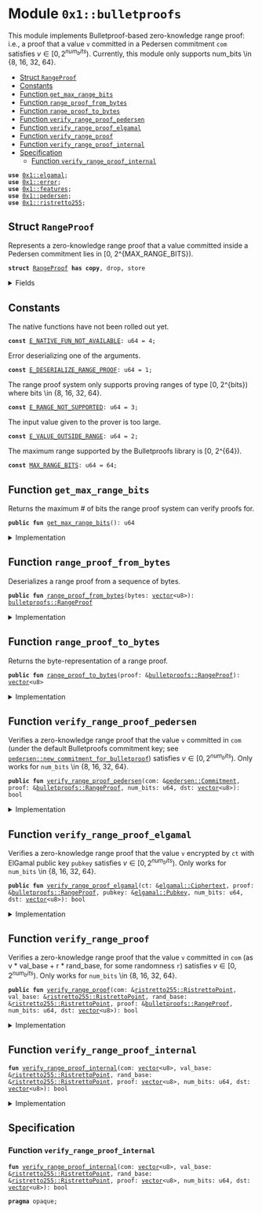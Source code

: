 
<a name="0x1_bulletproofs"></a>

# Module `0x1::bulletproofs`

This module implements Bulletproof-based zero-knowledge range proof: i.e., a proof that a value <code>v</code> committed in a
Pedersen commitment <code>com</code> satisfies $v \in [0, 2^{num_bits})$. Currently, this module only supports num_bits \in
{8, 16, 32, 64}.


-  [Struct `RangeProof`](#0x1_bulletproofs_RangeProof)
-  [Constants](#@Constants_0)
-  [Function `get_max_range_bits`](#0x1_bulletproofs_get_max_range_bits)
-  [Function `range_proof_from_bytes`](#0x1_bulletproofs_range_proof_from_bytes)
-  [Function `range_proof_to_bytes`](#0x1_bulletproofs_range_proof_to_bytes)
-  [Function `verify_range_proof_pedersen`](#0x1_bulletproofs_verify_range_proof_pedersen)
-  [Function `verify_range_proof_elgamal`](#0x1_bulletproofs_verify_range_proof_elgamal)
-  [Function `verify_range_proof`](#0x1_bulletproofs_verify_range_proof)
-  [Function `verify_range_proof_internal`](#0x1_bulletproofs_verify_range_proof_internal)
-  [Specification](#@Specification_1)
    -  [Function `verify_range_proof_internal`](#@Specification_1_verify_range_proof_internal)


<pre><code><b>use</b> <a href="elgamal.md#0x1_elgamal">0x1::elgamal</a>;
<b>use</b> <a href="../../move-stdlib/doc/error.md#0x1_error">0x1::error</a>;
<b>use</b> <a href="../../move-stdlib/doc/features.md#0x1_features">0x1::features</a>;
<b>use</b> <a href="pedersen.md#0x1_pedersen">0x1::pedersen</a>;
<b>use</b> <a href="ristretto255.md#0x1_ristretto255">0x1::ristretto255</a>;
</code></pre>



<a name="0x1_bulletproofs_RangeProof"></a>

## Struct `RangeProof`

Represents a zero-knowledge range proof that a value committed inside a Pedersen commitment lies in [0, 2^{MAX_RANGE_BITS}).


<pre><code><b>struct</b> <a href="bulletproofs.md#0x1_bulletproofs_RangeProof">RangeProof</a> <b>has</b> <b>copy</b>, drop, store
</code></pre>



<details>
<summary>Fields</summary>


<dl>
<dt>
<code>bytes: <a href="../../move-stdlib/doc/vector.md#0x1_vector">vector</a>&lt;u8&gt;</code>
</dt>
<dd>

</dd>
</dl>


</details>

<a name="@Constants_0"></a>

## Constants


<a name="0x1_bulletproofs_E_NATIVE_FUN_NOT_AVAILABLE"></a>

The native functions have not been rolled out yet.


<pre><code><b>const</b> <a href="bulletproofs.md#0x1_bulletproofs_E_NATIVE_FUN_NOT_AVAILABLE">E_NATIVE_FUN_NOT_AVAILABLE</a>: u64 = 4;
</code></pre>



<a name="0x1_bulletproofs_E_DESERIALIZE_RANGE_PROOF"></a>

Error deserializing one of the arguments.


<pre><code><b>const</b> <a href="bulletproofs.md#0x1_bulletproofs_E_DESERIALIZE_RANGE_PROOF">E_DESERIALIZE_RANGE_PROOF</a>: u64 = 1;
</code></pre>



<a name="0x1_bulletproofs_E_RANGE_NOT_SUPPORTED"></a>

The range proof system only supports proving ranges of type [0, 2^{bits}) where bits \in {8, 16, 32, 64}.


<pre><code><b>const</b> <a href="bulletproofs.md#0x1_bulletproofs_E_RANGE_NOT_SUPPORTED">E_RANGE_NOT_SUPPORTED</a>: u64 = 3;
</code></pre>



<a name="0x1_bulletproofs_E_VALUE_OUTSIDE_RANGE"></a>

The input value given to the prover is too large.


<pre><code><b>const</b> <a href="bulletproofs.md#0x1_bulletproofs_E_VALUE_OUTSIDE_RANGE">E_VALUE_OUTSIDE_RANGE</a>: u64 = 2;
</code></pre>



<a name="0x1_bulletproofs_MAX_RANGE_BITS"></a>

The maximum range supported by the Bulletproofs library is [0, 2^{64}).


<pre><code><b>const</b> <a href="bulletproofs.md#0x1_bulletproofs_MAX_RANGE_BITS">MAX_RANGE_BITS</a>: u64 = 64;
</code></pre>



<a name="0x1_bulletproofs_get_max_range_bits"></a>

## Function `get_max_range_bits`

Returns the maximum # of bits the range proof system can verify proofs for.


<pre><code><b>public</b> <b>fun</b> <a href="bulletproofs.md#0x1_bulletproofs_get_max_range_bits">get_max_range_bits</a>(): u64
</code></pre>



<details>
<summary>Implementation</summary>


<pre><code><b>public</b> <b>fun</b> <a href="bulletproofs.md#0x1_bulletproofs_get_max_range_bits">get_max_range_bits</a>(): u64 {
    <a href="bulletproofs.md#0x1_bulletproofs_MAX_RANGE_BITS">MAX_RANGE_BITS</a>
}
</code></pre>



</details>

<a name="0x1_bulletproofs_range_proof_from_bytes"></a>

## Function `range_proof_from_bytes`

Deserializes a range proof from a sequence of bytes.


<pre><code><b>public</b> <b>fun</b> <a href="bulletproofs.md#0x1_bulletproofs_range_proof_from_bytes">range_proof_from_bytes</a>(bytes: <a href="../../move-stdlib/doc/vector.md#0x1_vector">vector</a>&lt;u8&gt;): <a href="bulletproofs.md#0x1_bulletproofs_RangeProof">bulletproofs::RangeProof</a>
</code></pre>



<details>
<summary>Implementation</summary>


<pre><code><b>public</b> <b>fun</b> <a href="bulletproofs.md#0x1_bulletproofs_range_proof_from_bytes">range_proof_from_bytes</a>(bytes: <a href="../../move-stdlib/doc/vector.md#0x1_vector">vector</a>&lt;u8&gt;): <a href="bulletproofs.md#0x1_bulletproofs_RangeProof">RangeProof</a> {
    <a href="bulletproofs.md#0x1_bulletproofs_RangeProof">RangeProof</a> {
        bytes
    }
}
</code></pre>



</details>

<a name="0x1_bulletproofs_range_proof_to_bytes"></a>

## Function `range_proof_to_bytes`

Returns the byte-representation of a range proof.


<pre><code><b>public</b> <b>fun</b> <a href="bulletproofs.md#0x1_bulletproofs_range_proof_to_bytes">range_proof_to_bytes</a>(proof: &<a href="bulletproofs.md#0x1_bulletproofs_RangeProof">bulletproofs::RangeProof</a>): <a href="../../move-stdlib/doc/vector.md#0x1_vector">vector</a>&lt;u8&gt;
</code></pre>



<details>
<summary>Implementation</summary>


<pre><code><b>public</b> <b>fun</b> <a href="bulletproofs.md#0x1_bulletproofs_range_proof_to_bytes">range_proof_to_bytes</a>(proof: &<a href="bulletproofs.md#0x1_bulletproofs_RangeProof">RangeProof</a>): <a href="../../move-stdlib/doc/vector.md#0x1_vector">vector</a>&lt;u8&gt; {
    proof.bytes
}
</code></pre>



</details>

<a name="0x1_bulletproofs_verify_range_proof_pedersen"></a>

## Function `verify_range_proof_pedersen`

Verifies a zero-knowledge range proof that the value <code>v</code> committed in <code>com</code> (under the default Bulletproofs
commitment key; see <code><a href="pedersen.md#0x1_pedersen_new_commitment_for_bulletproof">pedersen::new_commitment_for_bulletproof</a></code>) satisfies $v \in [0, 2^{num_bits})$. Only works
for <code>num_bits</code> \in {8, 16, 32, 64}.


<pre><code><b>public</b> <b>fun</b> <a href="bulletproofs.md#0x1_bulletproofs_verify_range_proof_pedersen">verify_range_proof_pedersen</a>(com: &<a href="pedersen.md#0x1_pedersen_Commitment">pedersen::Commitment</a>, proof: &<a href="bulletproofs.md#0x1_bulletproofs_RangeProof">bulletproofs::RangeProof</a>, num_bits: u64, dst: <a href="../../move-stdlib/doc/vector.md#0x1_vector">vector</a>&lt;u8&gt;): bool
</code></pre>



<details>
<summary>Implementation</summary>


<pre><code><b>public</b> <b>fun</b> <a href="bulletproofs.md#0x1_bulletproofs_verify_range_proof_pedersen">verify_range_proof_pedersen</a>(com: &<a href="pedersen.md#0x1_pedersen_Commitment">pedersen::Commitment</a>, proof: &<a href="bulletproofs.md#0x1_bulletproofs_RangeProof">RangeProof</a>, num_bits: u64, dst: <a href="../../move-stdlib/doc/vector.md#0x1_vector">vector</a>&lt;u8&gt;): bool {
    <b>if</b>(!<a href="../../move-stdlib/doc/features.md#0x1_features_bulletproofs_enabled">features::bulletproofs_enabled</a>()) {
        <b>abort</b>(std::error::invalid_state(<a href="bulletproofs.md#0x1_bulletproofs_E_NATIVE_FUN_NOT_AVAILABLE">E_NATIVE_FUN_NOT_AVAILABLE</a>))
    };

    <a href="bulletproofs.md#0x1_bulletproofs_verify_range_proof_internal">verify_range_proof_internal</a>(
        <a href="ristretto255.md#0x1_ristretto255_point_to_bytes">ristretto255::point_to_bytes</a>(&<a href="pedersen.md#0x1_pedersen_commitment_as_compressed_point">pedersen::commitment_as_compressed_point</a>(com)),
        &<a href="ristretto255.md#0x1_ristretto255_basepoint">ristretto255::basepoint</a>(), &<a href="ristretto255.md#0x1_ristretto255_hash_to_point_base">ristretto255::hash_to_point_base</a>(),
        proof.bytes,
        num_bits,
        dst
    )
}
</code></pre>



</details>

<a name="0x1_bulletproofs_verify_range_proof_elgamal"></a>

## Function `verify_range_proof_elgamal`

Verifies a zero-knowledge range proof that the value <code>v</code> encrypted by <code>ct</code> with ElGamal public key <code>pubkey</code> satisfies $v \in [0, 2^{num_bits})$. Only works
for <code>num_bits</code> \in {8, 16, 32, 64}.


<pre><code><b>public</b> <b>fun</b> <a href="bulletproofs.md#0x1_bulletproofs_verify_range_proof_elgamal">verify_range_proof_elgamal</a>(ct: &<a href="elgamal.md#0x1_elgamal_Ciphertext">elgamal::Ciphertext</a>, proof: &<a href="bulletproofs.md#0x1_bulletproofs_RangeProof">bulletproofs::RangeProof</a>, pubkey: &<a href="elgamal.md#0x1_elgamal_Pubkey">elgamal::Pubkey</a>, num_bits: u64, dst: <a href="../../move-stdlib/doc/vector.md#0x1_vector">vector</a>&lt;u8&gt;): bool
</code></pre>



<details>
<summary>Implementation</summary>


<pre><code><b>public</b> <b>fun</b> <a href="bulletproofs.md#0x1_bulletproofs_verify_range_proof_elgamal">verify_range_proof_elgamal</a>(ct: &<a href="elgamal.md#0x1_elgamal_Ciphertext">elgamal::Ciphertext</a>, proof: &<a href="bulletproofs.md#0x1_bulletproofs_RangeProof">RangeProof</a>, pubkey: &<a href="elgamal.md#0x1_elgamal_Pubkey">elgamal::Pubkey</a>, num_bits: u64, dst: <a href="../../move-stdlib/doc/vector.md#0x1_vector">vector</a>&lt;u8&gt;): bool {
    <b>assert</b>!(<a href="../../move-stdlib/doc/features.md#0x1_features_bulletproofs_enabled">features::bulletproofs_enabled</a>(), <a href="bulletproofs.md#0x1_bulletproofs_E_NATIVE_FUN_NOT_AVAILABLE">E_NATIVE_FUN_NOT_AVAILABLE</a>);

    <a href="bulletproofs.md#0x1_bulletproofs_verify_range_proof_internal">verify_range_proof_internal</a>(
        <a href="ristretto255.md#0x1_ristretto255_point_to_bytes">ristretto255::point_to_bytes</a>(&<a href="elgamal.md#0x1_elgamal_get_value_component_compressed">elgamal::get_value_component_compressed</a>(ct)),
        &<a href="ristretto255.md#0x1_ristretto255_basepoint">ristretto255::basepoint</a>(), &<a href="elgamal.md#0x1_elgamal_get_point_from_pubkey">elgamal::get_point_from_pubkey</a>(pubkey),
        proof.bytes,
        num_bits,
        dst
    )
}
</code></pre>



</details>

<a name="0x1_bulletproofs_verify_range_proof"></a>

## Function `verify_range_proof`

Verifies a zero-knowledge range proof that the value <code>v</code> committed in <code>com</code> (as v * val_base + r * rand_base,
for some randomness <code>r</code>) satisfies $v \in [0, 2^{num_bits})$. Only works for <code>num_bits</code> \in {8, 16, 32, 64}.


<pre><code><b>public</b> <b>fun</b> <a href="bulletproofs.md#0x1_bulletproofs_verify_range_proof">verify_range_proof</a>(com: &<a href="ristretto255.md#0x1_ristretto255_RistrettoPoint">ristretto255::RistrettoPoint</a>, val_base: &<a href="ristretto255.md#0x1_ristretto255_RistrettoPoint">ristretto255::RistrettoPoint</a>, rand_base: &<a href="ristretto255.md#0x1_ristretto255_RistrettoPoint">ristretto255::RistrettoPoint</a>, proof: &<a href="bulletproofs.md#0x1_bulletproofs_RangeProof">bulletproofs::RangeProof</a>, num_bits: u64, dst: <a href="../../move-stdlib/doc/vector.md#0x1_vector">vector</a>&lt;u8&gt;): bool
</code></pre>



<details>
<summary>Implementation</summary>


<pre><code><b>public</b> <b>fun</b> <a href="bulletproofs.md#0x1_bulletproofs_verify_range_proof">verify_range_proof</a>(
    com: &RistrettoPoint,
    val_base: &RistrettoPoint, rand_base: &RistrettoPoint,
    proof: &<a href="bulletproofs.md#0x1_bulletproofs_RangeProof">RangeProof</a>, num_bits: u64, dst: <a href="../../move-stdlib/doc/vector.md#0x1_vector">vector</a>&lt;u8&gt;): bool
{
    <b>assert</b>!(<a href="../../move-stdlib/doc/features.md#0x1_features_bulletproofs_enabled">features::bulletproofs_enabled</a>(), <a href="bulletproofs.md#0x1_bulletproofs_E_NATIVE_FUN_NOT_AVAILABLE">E_NATIVE_FUN_NOT_AVAILABLE</a>);

    <a href="bulletproofs.md#0x1_bulletproofs_verify_range_proof_internal">verify_range_proof_internal</a>(
        <a href="ristretto255.md#0x1_ristretto255_point_to_bytes">ristretto255::point_to_bytes</a>(&<a href="ristretto255.md#0x1_ristretto255_point_compress">ristretto255::point_compress</a>(com)),
        val_base, rand_base,
        proof.bytes, num_bits, dst
    )
}
</code></pre>



</details>

<a name="0x1_bulletproofs_verify_range_proof_internal"></a>

## Function `verify_range_proof_internal`



<pre><code><b>fun</b> <a href="bulletproofs.md#0x1_bulletproofs_verify_range_proof_internal">verify_range_proof_internal</a>(com: <a href="../../move-stdlib/doc/vector.md#0x1_vector">vector</a>&lt;u8&gt;, val_base: &<a href="ristretto255.md#0x1_ristretto255_RistrettoPoint">ristretto255::RistrettoPoint</a>, rand_base: &<a href="ristretto255.md#0x1_ristretto255_RistrettoPoint">ristretto255::RistrettoPoint</a>, proof: <a href="../../move-stdlib/doc/vector.md#0x1_vector">vector</a>&lt;u8&gt;, num_bits: u64, dst: <a href="../../move-stdlib/doc/vector.md#0x1_vector">vector</a>&lt;u8&gt;): bool
</code></pre>



<details>
<summary>Implementation</summary>


<pre><code><b>native</b> <b>fun</b> <a href="bulletproofs.md#0x1_bulletproofs_verify_range_proof_internal">verify_range_proof_internal</a>(
    com: <a href="../../move-stdlib/doc/vector.md#0x1_vector">vector</a>&lt;u8&gt;,
    val_base: &RistrettoPoint,
    rand_base: &RistrettoPoint,
    proof: <a href="../../move-stdlib/doc/vector.md#0x1_vector">vector</a>&lt;u8&gt;,
    num_bits: u64,
    dst: <a href="../../move-stdlib/doc/vector.md#0x1_vector">vector</a>&lt;u8&gt;): bool;
</code></pre>



</details>

<a name="@Specification_1"></a>

## Specification


<a name="@Specification_1_verify_range_proof_internal"></a>

### Function `verify_range_proof_internal`


<pre><code><b>fun</b> <a href="bulletproofs.md#0x1_bulletproofs_verify_range_proof_internal">verify_range_proof_internal</a>(com: <a href="../../move-stdlib/doc/vector.md#0x1_vector">vector</a>&lt;u8&gt;, val_base: &<a href="ristretto255.md#0x1_ristretto255_RistrettoPoint">ristretto255::RistrettoPoint</a>, rand_base: &<a href="ristretto255.md#0x1_ristretto255_RistrettoPoint">ristretto255::RistrettoPoint</a>, proof: <a href="../../move-stdlib/doc/vector.md#0x1_vector">vector</a>&lt;u8&gt;, num_bits: u64, dst: <a href="../../move-stdlib/doc/vector.md#0x1_vector">vector</a>&lt;u8&gt;): bool
</code></pre>




<pre><code><b>pragma</b> opaque;
</code></pre>


[move-book]: https://aptos.dev/guides/move-guides/book/SUMMARY
